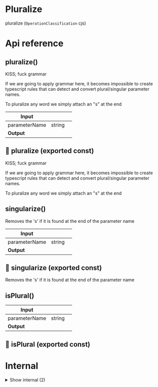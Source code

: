 # Pluralize

pluralize (`OperationClassification` cjs)



# Api reference

## pluralize()

KISS; fuck grammar

If we are going to apply grammar here, it becomes impossible to create typescript rules that can detect and convert plural/singular parameter names.

To pluralize any word we simply attach an "s" at the end


| Input      |    |    |
| ---------- | -- | -- |
| parameterName | string |  |
| **Output** |    |    |



## 📄 pluralize (exported const)

KISS; fuck grammar

If we are going to apply grammar here, it becomes impossible to create typescript rules that can detect and convert plural/singular parameter names.

To pluralize any word we simply attach an "s" at the end


## singularize()

Removes the 's' if it is found at the end of the parameter name


| Input      |    |    |
| ---------- | -- | -- |
| parameterName | string |  |
| **Output** |    |    |



## 📄 singularize (exported const)

Removes the 's' if it is found at the end of the parameter name


## isPlural()

| Input      |    |    |
| ---------- | -- | -- |
| parameterName | string |  |
| **Output** |    |    |



## 📄 isPlural (exported const)

# Internal

<details><summary>Show internal (2)</summary>
    
  # isSingular()




| Input      |    |    |
| ---------- | -- | -- |
| parameterName | string |  |
| **Output** | {  }   |    |



## 📄 isSingular (exported const)

  </details>

